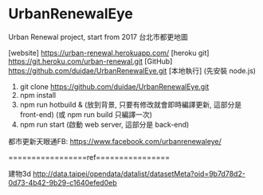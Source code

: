 # UrbanRenewalEye
Urban Renewal project, start from 2017
台北市都更地圖

[website] https://urban-renewal.herokuapp.com/
[heroku git] https://git.heroku.com/urban-renewal.git
[GitHub] https://github.com/duidae/UrbanRenewalEye.git
[本地執行] (先安裝 node.js)
1. git clone https://github.com/duidae/UrbanRenewalEye.git
2. npm install
3. npm run hotbuild & (放到背景, 只要有修改就會即時編譯更新, 這部分是 front-end) (或 npm run build 只編譯一次)
4. npm run start (啟動 web server, 這部分是 back-end)

都市更新天眼通FB: https://www.facebook.com/urbanrenewaleye/


=================ref================

建物3d
http://data.taipei/opendata/datalist/datasetMeta?oid=9b7d78d2-0d73-4b42-9b29-c1640efed0eb
